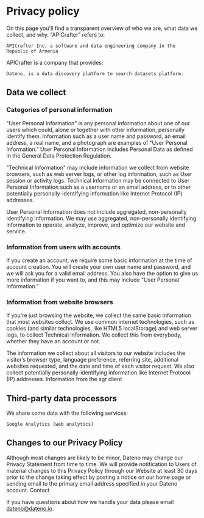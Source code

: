 # Privacy policy


On this page you'll find a transparent overview of who we are, what data we collect, and why. “APICrafter” refers to:

    APICrafter Inc, a software and data engineering company in the Republic of Armenia

APICrafter is a company that provides:

    Dateno, is a data discovery platform to search datasets platform.

## Data we collect

### Categories of personal information

"User Personal Information" is any personal information about one of our users which could, alone or together with other information, personally identify them. Information such as a user name and password, an email address, a real name, and a photograph are examples of “User Personal Information.” User Personal Information includes Personal Data as defined in the General Data Protection Regulation.

"Technical Information" may include information we collect from website browsers, such as web server logs, or other log information, such as User session or activity logs. Technical Information may be connected to User Personal Information such as a username or an email address, or to other potentially personally-identifying information like Internet Protocol (IP) addresses.

User Personal Information does not include aggregated, non-personally identifying information. We may use aggregated, non-personally identifying information to operate, analyze, improve, and optimize our website and service.
### Information from users with accounts

If you create an account, we require some basic information at the time of account creation. You will create your own user name and password, and we will ask you for a valid email address. You also have the option to give us more information if you want to, and this may include "User Personal Information."

### Information from website browsers

If you're just browsing the website, we collect the same basic information that most websites collect. We use common internet technologies, such as cookies (and similar technologies, like HTML5 localStorage) and web server logs, to collect Technical Information. We collect this from everybody, whether they have an account or not.

The information we collect about all visitors to our website includes the visitor’s browser type, language preference, referring site, additional websites requested, and the date and time of each visitor request. We also collect potentially personally-identifying information like Internet Protocol (IP) addresses.
Information from the sgr client

## Third-party data processors

We share some data with the following services:

    Google Analytics (web analytics)

## Changes to our Privacy Policy

Although most changes are likely to be minor, Dateno may change our Privacy Statement from time to time. We will provide notification to Users of material changes to this Privacy Policy through our Website at least 30 days prior to the change taking effect by posting a notice on our home page or sending email to the primary email address specified in your Dateno account.
Contact

If you have questions about how we handle your data please email dateno@dateno.io.